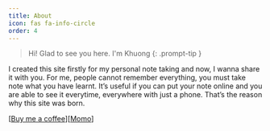 ```yaml
---
title: About
icon: fas fa-info-circle
order: 4
---
```



> Hi! Glad to see you here. I'm Khuong
{: .prompt-tip }

I created this site firstly for my personal note taking and now, I wanna share it with you. For me, people cannot remember everything, you must take note what you have learnt. It’s useful if you can put your note online and you are able to see it everytime, everywhere with just a phone. That’s the reason why this site was born.

[[Buy me a coffee](https://paypal.me/lamngockhuong)][[Momo](https://me.momo.vn/ngockhuong)]
